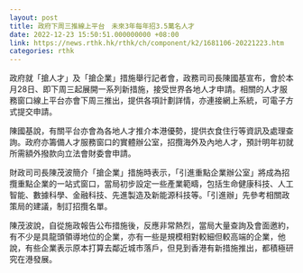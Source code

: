 ```yaml
---
layout: post
title: 政府下周三推線上平台　未來3年每年招3.5萬名人才
date: 2022-12-23 15:50:51.000000000 +08:00
link: https://news.rthk.hk/rthk/ch/component/k2/1681106-20221223.htm
categories: rthk
---
```


政府就「搶人才」及「搶企業」措施舉行記者會，政務司司長陳國基宣布，會於本月28日、即下周三起展開一系列新措施，接受世界各地人才申請。相關的人才服務窗口線上平台亦會下周三推出，提供各項計劃詳情，亦連接網上系統，可電子方式提交申請。

陳國基說，有關平台亦會為各地人才推介本港優勢，提供衣食住行等資訊及處理查詢。政府亦籌備人才服務窗口的實體辦公室，招攬海外及內地人才，預計明年初就所需額外撥款向立法會財委會申請。

財政司司長陳茂波簡介「搶企業」措施時表示，「引進重點企業辦公室」將成為招攬重點企業的一站式窗口，當局初步設定一些產業範疇，包括生命健康科技、人工智能、數據科學、金融科技、先進製造及新能源科技等。「引進辦」先參考相關政策局的建議，制訂招攬名單。

陳茂波說，自從施政報告公布措施後，反應非常熱烈，當局大量查詢及會面邀約，有不少是具龍頭領導地位的企業，亦有一些是規模相對較細但較高端的企業，他說，有些企業表示原本打算去鄰近城市落戶，但見到香港有新措施推出，都積極研究在港發展。
